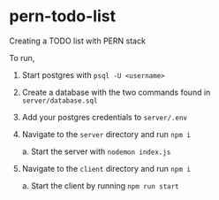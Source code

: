 # pern-todo-list
Creating a TODO list with PERN stack

To run,
1. Start postgres with `psql -U <username>`
2. Create a database with the two commands found in `server/database.sql`
3. Add your postgres credentials to `server/.env`
4. Navigate to the `server` directory and run `npm i`

    a. Start the server with `nodemon index.js`
5. Navigate to the `client` directory and run `npm i`
    
    a. Start the client by running `npm run start`